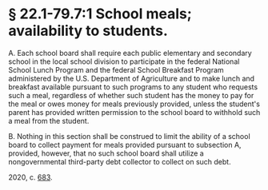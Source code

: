 # § 22.1-79.7:1 School meals; availability to students.

<p>A. Each school board shall require each public elementary and secondary school in the local school division to participate in the federal National School Lunch Program and the federal School Breakfast Program administered by the U.S. Department of Agriculture and to make lunch and breakfast available pursuant to such programs to any student who requests such a meal, regardless of whether such student has the money to pay for the meal or owes money for meals previously provided, unless the student's parent has provided written permission to the school board to withhold such a meal from the student.</p><p>B. Nothing in this section shall be construed to limit the ability of a school board to collect payment for meals provided pursuant to subsection A, provided, however, that no such school board shall utilize a nongovernmental third-party debt collector to collect on such debt.</p><p>2020, c. <a href='http://lis.virginia.gov/cgi-bin/legp604.exe?201+ful+CHAP0683'>683</a>.</p>